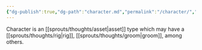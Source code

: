 ```yaml
---
{"dg-publish":true,"dg-path":"character.md","permalink":"/character/","hide":true}
---
```


Character is an [[sprouts/thoughts/asset\|asset]] type which may have a [[sprouts/thoughts/rig\|rig]], [[sprouts/thoughts/groom\|groom]], among others.